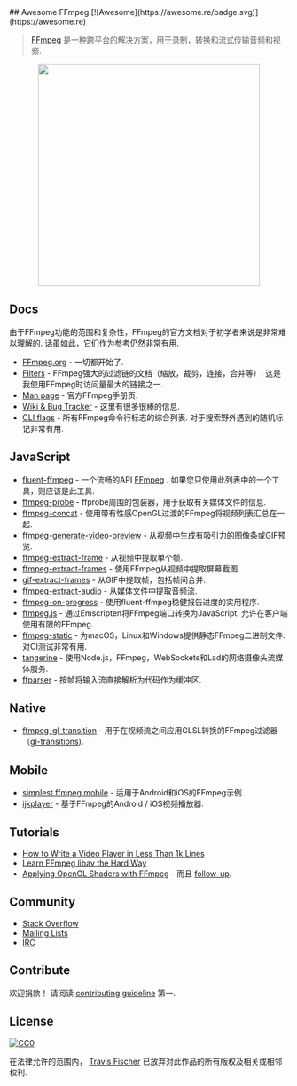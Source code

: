 <div class="github-widget" data-repo="transitive-bullshit/awesome-ffmpeg"></div>
<script async src="https://pagead2.googlesyndication.com/pagead/js/adsbygoogle.js"></script><ins class="adsbygoogle" style="display:block" data-ad-client="ca-pub-6890694312814945" data-ad-slot="5473692530" data-ad-format="auto"  data-full-width-responsive="true"></ins><script>(adsbygoogle = window.adsbygoogle || []).push({});</script>
## Awesome FFmpeg [![Awesome](https://awesome.re/badge.svg)](https://awesome.re)

> [FFmpeg](http://ffmpeg.org) 是一种跨平台的解决方案，用于录制，转换和流式传输音频和视频.

<p align="center">
  <img width="400" src="https://cdn.rawgit.com/transitive-bullshit/awesome-ffmpeg/master/ffmpeg-logo.svg">
</p>





## Docs

 由于FFmpeg功能的范围和复杂性，FFmpeg的官方文档对于初学者来说是非常难以理解的.  话虽如此，它们作为参考仍然非常有用.

- [FFmpeg.org](http://ffmpeg.org) - 一切都开始了.
- [Filters](https://ffmpeg.org/ffmpeg-filters.html)   -  FFmpeg强大的过滤链的文档（缩放，裁剪，连接，合并等）.  这是我使用FFmpeg时访问量最大的链接之一.
- [Man page](https://man.cx/ffmpeg) - 官方FFmpeg手册页.
- [Wiki & Bug Tracker](https://trac.ffmpeg.org) - 这里有很多很棒的信息.
- [CLI flags](https://github.com/transitive-bullshit/ffmpeg-cli-flags/blob/master/readme.md)   - 所有FFmpeg命令行标志的综合列表.  对于搜索野外遇到的随机标记非常有用.


## JavaScript

- [fluent-ffmpeg](https://github.com/fluent-ffmpeg/node-fluent-ffmpeg) - 一个流畅的API [FFmpeg](http://www.ffmpeg.org) .  如果您只使用此列表中的一个工具，则应该是此工具.
- [ffmpeg-probe](https://github.com/transitive-bullshit/ffmpeg-probe) -  ffprobe周围的包装器，用于获取有关媒体文件的信息.
- [ffmpeg-concat](https://github.com/transitive-bullshit/ffmpeg-concat) - 使用带有性感OpenGL过渡的FFmpeg将视频列表汇总在一起.
- [ffmpeg-generate-video-preview](https://github.com/transitive-bullshit/ffmpeg-generate-video-preview) - 从视频中生成有吸引力的图像条或GIF预览.
- [ffmpeg-extract-frame](https://github.com/transitive-bullshit/ffmpeg-extract-frame) - 从视频中提取单个帧.
- [ffmpeg-extract-frames](https://github.com/transitive-bullshit/ffmpeg-extract-frames) - 使用FFmpeg从视频中提取屏幕截图.
- [gif-extract-frames](https://github.com/transitive-bullshit/gif-extract-frames) - 从GIF中提取帧，包括帧间合并.
- [ffmpeg-extract-audio](https://github.com/transitive-bullshit/ffmpeg-extract-audio) - 从媒体文件中提取音频流.
- [ffmpeg-on-progress](https://github.com/transitive-bullshit/ffmpeg-on-progress) - 使用fluent-ffmpeg稳健报告进度的实用程序.
- [ffmpeg.js](https://github.com/Kagami/ffmpeg.js)   - 通过Emscripten将FFmpeg端口转换为JavaScript.  允许在客户端使用有限的FFmpeg.
- [ffmpeg-static](https://github.com/eugeneware/ffmpeg-static)   - 为macOS，Linux和Windows提供静态FFmpeg二进制文件.  对CI测试非常有用.
- [tangerine](https://github.com/niftylettuce/tangerine) - 使用Node.js，FFmpeg，WebSockets和Lad的网络摄像头流媒体服务.
- [ffparser](https://github.com/NiKlimenko/FFParser) - 按帧将输入流直接解析为代码作为缓冲区.


## Native

- [ffmpeg-gl-transition](https://github.com/transitive-bullshit/ffmpeg-gl-transition) - 用于在视频流之间应用GLSL转换的FFmpeg过滤器（[gl-transitions](https://gl-transitions.com/)).


## Mobile

- [simplest ffmpeg mobile](https://github.com/leixiaohua1020/simplest_ffmpeg_mobile) - 适用于Android和iOS的FFmpeg示例.
- [ijkplayer](https://github.com/Bilibili/ijkplayer) - 基于FFmpeg的Android / iOS视频播放器.


## Tutorials

- [How to Write a Video Player in Less Than 1k Lines](http://dranger.com/ffmpeg)
- [Learn FFmpeg libav the Hard Way](https://github.com/leandromoreira/ffmpeg-libav-tutorial)
- [Applying OpenGL Shaders with FFmpeg](https://nervous.io/ffmpeg/opengl/2017/01/31/ffmpeg-opengl) - 而且 [follow-up](https://nervous.io/ffmpeg/opengl/2017/05/15/ffmpeg-pbo-yuv).


## Community

- [Stack Overflow](https://superuser.com/questions/tagged/ffmpeg)
- [Mailing Lists](https://www.ffmpeg.org/contact.html#MailingLists)
- [IRC](https://www.ffmpeg.org/contact.html#IRCChannels)


## Contribute

 欢迎捐款！  请阅读 [contributing guideline](https://github.com/transitive-bullshit/awesome-ffmpeg/blob/master/contributing.md) 第一.


## License

[![CC0](http://mirrors.creativecommons.org/presskit/buttons/88x31/svg/cc-zero.svg)](http://creativecommons.org/publicdomain/zero/1.0)

在法律允许的范围内， [Travis Fischer](https://github.com/transitive-bullshit) 已放弃对此作品的所有版权及相关或相邻权利.
